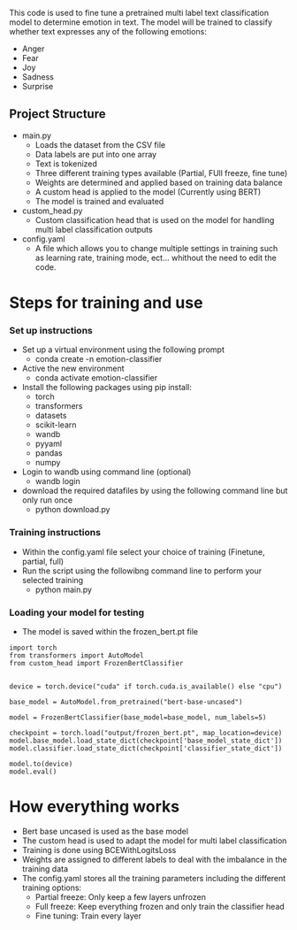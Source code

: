 This code is used to fine tune a pretrained multi label text classification model to determine emotion in text. The model will be trained to classify whether text expresses any of the following emotions:
- Anger
- Fear
- Joy
- Sadness
- Surprise

## Project Structure
- main.py
    - Loads the dataset from the CSV file
    - Data labels are put into one array
    - Text is tokenized
    - Three different training types available (Partial, FUll freeze, fine tune)
    - Weights are determined and applied based on training data balance
    - A custom head is applied to the model (Currently using BERT)
    - The model is trained and evaluated
- custom_head.py
    - Custom classification head that is used on the model for handling multi label classification outputs
- config.yaml
    - A file which allows you to change multiple settings in training such as learning rate, training mode, ect... whithout the need to edit the code.
    
# Steps for training and use
### Set up instructions
- Set up a virtual environment using the following prompt
    - conda create -n emotion-classifier
- Active the new environment
    - conda activate emotion-classifier
- Install the following packages using pip install:
    - torch
    - transformers
    - datasets
    - scikit-learn 
    - wandb
    - pyyaml
    - pandas
    - numpy
- Login to wandb using command line (optional)
    - wandb login
- download the required datafiles by using the following command line but only run once
    - python download.py

### Training instructions
- Within the config.yaml file select your choice of training (Finetune, partial, full)
- Run the script using the followibng command line to perform your selected training
    - python main.py

### Loading your model for testing
- The model is saved within the frozen_bert.pt file

```
import torch
from transformers import AutoModel
from custom_head import FrozenBertClassifier


device = torch.device("cuda" if torch.cuda.is_available() else "cpu")

base_model = AutoModel.from_pretrained("bert-base-uncased")

model = FrozenBertClassifier(base_model=base_model, num_labels=5)

checkpoint = torch.load("output/frozen_bert.pt", map_location=device)
model.base_model.load_state_dict(checkpoint['base_model_state_dict'])
model.classifier.load_state_dict(checkpoint['classifier_state_dict'])

model.to(device)
model.eval()
```

# How everything works
- Bert base uncased is used as the base model
- The custom head is used to adapt the model for multi label classification
- Training is done using BCEWithLogitsLoss
- Weights are assigned to different labels to deal with the imbalance in the training data
- The config.yaml stores all the training parameters including the different training options:
    - Partial freeze: Only keep a few layers unfrozen
    - Full freeze: Keep everything frozen and only train the classifier head
    - Fine tuning: Train every layer
